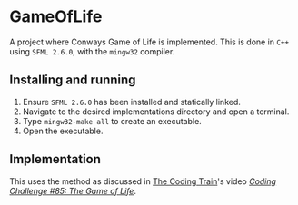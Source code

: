 # GameOfLife

A project where Conways Game of Life is implemented. This is done in `C++` using `SFML 2.6.0`, with the `mingw32` compiler.

## Installing and running

1. Ensure `SFML 2.6.0` has been installed and statically linked.
2. Navigate to the desired implementations directory and open a terminal.
3. Type `mingw32-make all` to create an executable.
4. Open the executable.

## Implementation

This uses the method as discussed in [The Coding Train](https://www.youtube.com/@TheCodingTrain)'s video [*Coding Challenge #85: The Game of Life*](https://www.youtube.com/watch?v=FWSR_7kZuYg&t=1267s&ab_channel=TheCodingTrain).